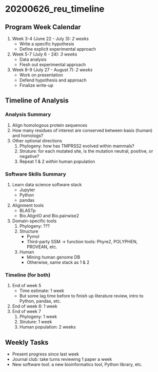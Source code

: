 # 20200626_reu_timeline

## Program Week Calendar

1. Week 3-4 (June 22 - July 3): _2 weeks_
    * Write a specific hypothesis
    * Define explicit experimental approach
2. Week 5-7 (July 6 - 24): _3 weeks_
    * Data analysis
    * Flesh out experimental approach
3. Week 8-9 (July 27 - August 7): _2 weeks_
    * Work on presentation
    * Defend hypothesis and approach
    * Finalize write-up

## Timeline of Analysis

### Analysis Summary

1. Align homologous protein sequences
2. How many residues of interest are conserved between basis (human) and homologs?
3. Other optional directions
    1. Phylogeny: how has TMPRSS2 evolved within mammals?
    2. Struture: for each mutated site, is the mutation neutral, positive, or negative?
    3. Repeat 1 & 2 _within_ human population

### Software Skills Summary

1. Learn data science software stack
    * Jupyter
    * Python
    * pandas
2. Alignment tools
    * BLASTp
    * Bio.AlignIO and Bio.pairwise2
3. Domain-specific tools
    1. Phylogeny: ???
    2. Structure
        * Pymol
        * Third-party SSM -> function tools: Phyre2, POLYPHEN, PROVEAN, etc.
    3. Human
        * Mining human genome DB
        * Otherwise, same stack as 1 & 2

### Timeline (for both)

1. End of week 5
    * Time estimate: 1 week
    * But some lag time before to finish up literature review, intro to Python, pandas, etc.
2. End of week 6: 1 week
3. End of week 7
    1. Phylogeny: 1 week
    2. Struture: 1 week
    3. Human population: 2 weeks

## Weekly Tasks

* Present progress since last week
* Journal club: take turns reviewing 1 paper a week
* New software tool: a new bioinformatics tool, Python library, etc.

